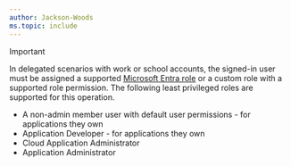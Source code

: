 ```yaml
---
author: Jackson-Woods
ms.topic: include
---
```


> [!IMPORTANT]
> 
> In delegated scenarios with work or school accounts, the signed-in user must be assigned a supported [Microsoft Entra role](/entra/identity/role-based-access-control/permissions-reference?toc=%2Fgraph%2Ftoc.json) or a custom role with a supported role permission. The following least privileged roles are supported for this operation.
> - A non-admin member user with default user permissions - for applications they own
> - Application Developer - for applications they own
> - Cloud Application Administrator
> - Application Administrator